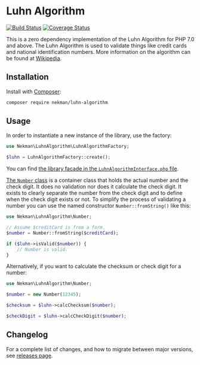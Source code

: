 # Luhn Algorithm

[![Build Status](https://circleci.com/gh/Ekman/luhn-algorithm.svg?style=svg)](https://app.circleci.com/pipelines/github/Ekman)
[![Coverage Status](https://coveralls.io/repos/github/Ekman/luhn-algorithm/badge.svg?branch=master)](https://coveralls.io/github/Ekman/luhn-algorithm?branch=master)

This is a zero dependency implementation of the Luhn Algorithm for PHP 7.0 and above. The Luhn Algorithm is used to validate things like credit cards and national identification numbers. More information on the algorithm can be found at [Wikipedia](http://en.wikipedia.org/wiki/Luhn_algorithm).

## Installation

Install with [Composer](https://getcomposer.org/):

```bash
composer require nekman/luhn-algorithm
```

## Usage

In order to instantiate a new instance of the library, use the factory:

 ```php
 use Nekman\LuhnAlgorithm\LuhnAlgorithmFactory;

 $luhn = LuhnAlgorithmFactory::create();
 ```

You can find [the library facade in the `LuhnAlgorithmInterface.php` file](src/Contract/LuhnAlgorithmInterface.php).

[The `Number` class](src/Number.php) is a container class that holds the actual number and the check digit. It does no validation nor does it calculate the check digit. It exists to clearly separate the number from the check digit and to define when the check digit exists or not. To simplify the process of validating a number you can use the named constructor `Number::fromString()` like this:

```php
use Nekman\LuhnAlgorithm\Number;

// Assume $creditCard is from a form.
$number = Number::fromString($creditCard);

if ($luhn->isValid($number)) {
    // Number is valid.
}
```

Alternatively, if you want to calculate the checksum or check digit for a number:

```php
use Nekman\LuhnAlgorithm\Number;

$number = new Number(12345);

$checksum = $luhn->calcChecksum($number);

$checkDigit = $luhn->calcCheckDigit($number);
```

## Changelog

For a complete list of changes, and how to migrate between major versions, see [releases page](https://github.com/Ekman/luhn-algorithm/releases).
